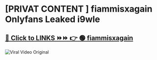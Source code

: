 
 # [PRIVAT CONTENT ] fiammisxagain Onlyfans Leaked i9wle

## <h2><a href="https://clipsfans.com/fiammisxagain&ref=git">🔗 Click to LINKS ⏩⏩ 👉 🟢 fiammisxagain </a></h2>

<a href="https://clipsfans.com/fiammisxagain&ref=git" rel="nofollow" data-target="animated-image.originalLink"><img src="https://i.ibb.co.com/xMMVF88/686577567.gif" alt="Viral Video Original" style="max-width: 100%; display: inline-block;" data-target="animated-image.originalImage"></a>

